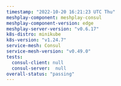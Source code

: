 ```yaml
---
timestamp: "2022-10-20 16:21:23 UTC Thu"
meshplay-component: meshplay-consul
meshplay-component-version: edge
meshplay-server-version: "v0.6.17"
k8s-distro: minikube
k8s-version: "v1.24.7"
service-mesh: Consul
service-mesh-version: "v0.49.0"
tests:
  consul-client: null
  consul-server:  null
overall-status: "passing"
---
```

